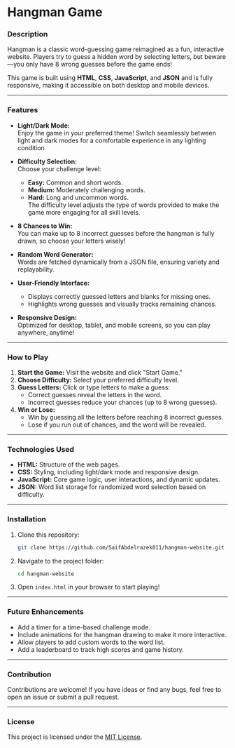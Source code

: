 # Hangman Game  

### Description  
Hangman is a classic word-guessing game reimagined as a fun, interactive website. Players try to guess a hidden word by selecting letters, but beware—you only have 8 wrong guesses before the game ends!  

This game is built using **HTML**, **CSS**, **JavaScript**, and **JSON** and is fully responsive, making it accessible on both desktop and mobile devices.  

---

### Features  
- **Light/Dark Mode:**  
  Enjoy the game in your preferred theme! Switch seamlessly between light and dark modes for a comfortable experience in any lighting condition.  

- **Difficulty Selection:**  
  Choose your challenge level:  
  - **Easy:** Common and short words.  
  - **Medium:** Moderately challenging words.  
  - **Hard:** Long and uncommon words.  
  The difficulty level adjusts the type of words provided to make the game more engaging for all skill levels.  

- **8 Chances to Win:**  
  You can make up to 8 incorrect guesses before the hangman is fully drawn, so choose your letters wisely!  

- **Random Word Generator:**  
  Words are fetched dynamically from a JSON file, ensuring variety and replayability.  

- **User-Friendly Interface:**  
  - Displays correctly guessed letters and blanks for missing ones.  
  - Highlights wrong guesses and visually tracks remaining chances.  

- **Responsive Design:**  
  Optimized for desktop, tablet, and mobile screens, so you can play anywhere, anytime!  

---

### How to Play  
1. **Start the Game:** Visit the website and click "Start Game."  
2. **Choose Difficulty:** Select your preferred difficulty level.  
3. **Guess Letters:** Click or type letters to make a guess:  
   - Correct guesses reveal the letters in the word.  
   - Incorrect guesses reduce your chances (up to 8 wrong guesses).  
4. **Win or Lose:**  
   - Win by guessing all the letters before reaching 8 incorrect guesses.  
   - Lose if you run out of chances, and the word will be revealed.  

---

### Technologies Used  
- **HTML:** Structure of the web pages.  
- **CSS:** Styling, including light/dark mode and responsive design.  
- **JavaScript:** Core game logic, user interactions, and dynamic updates.  
- **JSON:** Word list storage for randomized word selection based on difficulty.  

---

### Installation  
1. Clone this repository:  
   ```bash  
   git clone https://github.com/SaifAbdelrazek011/hangman-website.git  
   ```  
2. Navigate to the project folder:  
   ```bash  
   cd hangman-website  
   ```  
3. Open `index.html` in your browser to start playing!  

---

### Future Enhancements  
- Add a timer for a time-based challenge mode.  
- Include animations for the hangman drawing to make it more interactive.  
- Allow players to add custom words to the word list.  
- Add a leaderboard to track high scores and game history.  

---

### Contribution  
Contributions are welcome! If you have ideas or find any bugs, feel free to open an issue or submit a pull request.  

---

### License  
This project is licensed under the [MIT License](LICENSE).  
